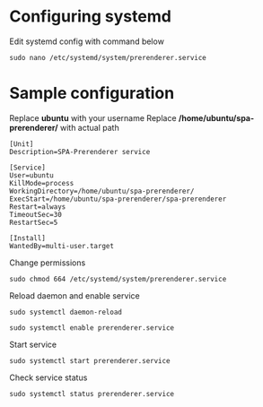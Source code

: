 # Configuring systemd
Edit systemd config with command below

```sudo nano /etc/systemd/system/prerenderer.service```


# Sample configuration
Replace **ubuntu** with your username
Replace **/home/ubuntu/spa-prerenderer/** with actual path

```
[Unit]
Description=SPA-Prerenderer service

[Service]
User=ubuntu
KillMode=process
WorkingDirectory=/home/ubuntu/spa-prerenderer/
ExecStart=/home/ubuntu/spa-prerenderer/spa-prerenderer
Restart=always
TimeoutSec=30
RestartSec=5

[Install]
WantedBy=multi-user.target
```

Change permissions

```sudo chmod 664 /etc/systemd/system/prerenderer.service```


Reload daemon and enable service

```sudo systemctl daemon-reload```

```sudo systemctl enable prerenderer.service```


Start service

```sudo systemctl start prerenderer.service```


Check service status

```sudo systemctl status prerenderer.service```